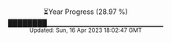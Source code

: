 <p align="center">
⏳Year Progress (28.97 %) <br>
████████▁▁▁▁▁▁▁▁▁▁▁▁▁▁▁▁▁▁▁▁▁▁ <br>
<sub>Updated: Sun, 16 Apr 2023 18:02:47 GMT</sub>
</p>

